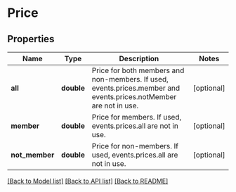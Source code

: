 # Price

## Properties
Name | Type | Description | Notes
------------ | ------------- | ------------- | -------------
**all** | **double** | Price for both members and non-members. If used, events.prices.member and events.prices.notMember are not in use. | [optional] 
**member** | **double** | Price for members. If used, events.prices.all are not in use. | [optional] 
**not_member** | **double** | Price for non-members. If used, events.prices.all are not in use. | [optional] 

[[Back to Model list]](../../README.md#documentation-for-models) [[Back to API list]](../../README.md#documentation-for-api-endpoints) [[Back to README]](../../README.md)

